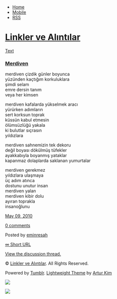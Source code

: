 -   [Home](/)
-   [Mobile](/mobile)
-   [RSS](http://eminresah.tumblr.com/rss)

[Linkler ve Alıntılar](/)
=========================

[Text](http://eminresah.tumblr.com/post/584622631/merdiven)

### [Merdiven](http://eminresah.tumblr.com/post/584622631/merdiven)

merdiven çizdik günler boyunca\
 yüzünden kaçtığım korkuluklara\
 şimdi selam\
 emre dersin tanım\
 veya her kimsen

merdiven kafalarda yükselmek aracı\
 yürürken adımların\
 sert korksun toprak\
 küssün kabul etmesin\
 ölümsüzlüğü yakala\
 ki bulutlar sıçrasın\
 yıldızlara

merdiven sahnemizin tek dekoru\
 değil boyası dökülmüş tüfekler\
 ayakkabıyla boyanmış yataklar\
 kapanmaz dolaplarda saklanan yumurtalar

merdiven gerekmez\
 yıldızlara ulaşmaya\
 üç adım atınca\
 dostunu unutur insan\
 merdiven yalan\
 merdiven kibir dolu\
 ayıran toprakla\
 insanoğlunu

[May 09, 2010](http://eminresah.tumblr.com/post/584622631/merdiven)

[0
comments](http://eminresah.tumblr.com/post/584622631/merdiven#disqus_thread)

Posted by [eminresah](http://eminresah.tumblr.com/)

[∞ Short URL](http://tmblr.co/ZWS1OyYsA8d)

[View the discussion thread.](http://erblog.disqus.com/?url=ref)

© [Linkler ve Alıntılar](/). All Rights Reserved.

Powered by [Tumblr](http://tumblr.com). [Lightweight
Theme](http://www.tumblr.com/theme/10820) by [Artur
Kim](http://arturkim.com)

![](https://px.srvcs.tumblr.com/impixu?T=1434918961&J=eyJ0eXBlIjoidXJsIiwidXJsIjoiaHR0cDpcL1wvZW1pbnJlc2FoLnR1bWJsci5jb21cL3Bvc3RcLzU4NDYyMjYzMVwvbWVyZGl2ZW4iLCJyZXF0eXBlIjowLCJyb3V0ZSI6IlwvcG9zdFwvOmlkXC86c3VtbWFyeSIsIm5vc2NyaXB0IjoxfQ==&U=ALHLKNFNNH&K=d0f914e1ce7313805be8ddbd3c49c8a2a65e0d7a06c2d983ab1dfab2679a229f&R=)

![](https://px.srvcs.tumblr.com/impixu?T=1434918961&J=eyJ0eXBlIjoicG9zdCIsInVybCI6Imh0dHA6XC9cL2VtaW5yZXNhaC50dW1ibHIuY29tXC9wb3N0XC81ODQ2MjI2MzFcL21lcmRpdmVuIiwicmVxdHlwZSI6MCwicm91dGUiOiJcL3Bvc3RcLzppZFwvOnN1bW1hcnkiLCJwb3N0cyI6W3sicG9zdGlkIjoiNTg0NjIyNjMxIiwiYmxvZ2lkIjoiMzY0ODAyOCIsInNvdXJjZSI6MzN9XSwibm9zY3JpcHQiOjF9&U=LMMDHJLIAL&K=4aab4d61f48793a71cdc1c25ba02cacf06eb3cba411d303a78c212a66d1242e0&R=)

